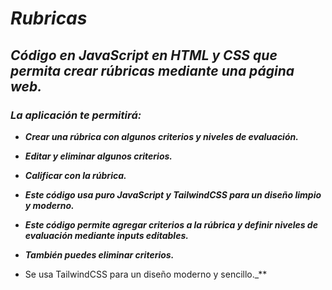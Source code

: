# **_Rubricas_**

## **_Código en JavaScript en HTML y CSS que permita crear rúbricas mediante una página web._**

### **_La aplicación te permitirá:_**

- **_Crear una rúbrica con algunos criterios y niveles de evaluación._**
  
- **_Editar y eliminar algunos criterios._**

- **_Calificar con la rúbrica._**
  
- **_Este código usa puro JavaScript y TailwindCSS para un diseño limpio y moderno._**

- **_Este código permite agregar criterios a la rúbrica y definir niveles de evaluación mediante inputs editables._**
  
- **_También puedes eliminar criterios._**
  
- Se usa TailwindCSS para un diseño moderno y sencillo._**
